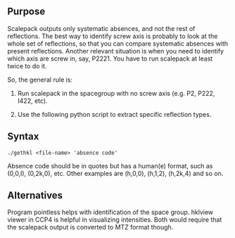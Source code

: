## Purpose ##

Scalepack outputs only systematic absences, and not the rest of reflections. The best way to identify screw axis is probably to look at the whole set of reflections, so that you can compare systematic absences with present reflections. Another relevant situation is when you need to identify which axis are screw in, say, P2221. You have to run scalepack at least twice to do it.

So, the general rule is:

1. Run scalepack in the spacegroup with no screw axis (e.g. P2, P222, I422, etc).

2. Use the following python script to extract specific reflection types.

## Syntax ##

```
./gethkl <file-name> 'absence code'
```

Absence code should be in quotes but has a human(e) format, such as (0,0,l), (0,2k,0), etc. Other examples are (h,0,0), (h,1,2), (h,2k,4) and so on.

## Alternatives ##

Program pointless helps with identification of the space group.  hklview viewer in CCP4 is helpful in visualizing intensities.  Both would require that the scalepack output is converted to MTZ format though.